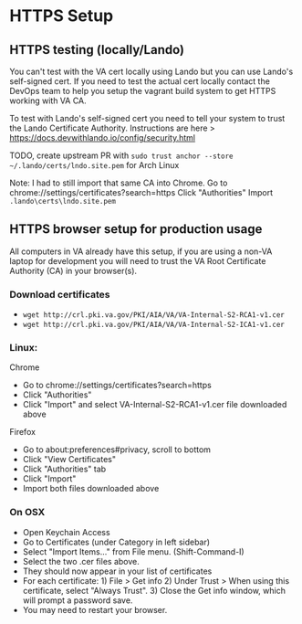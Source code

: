 # HTTPS Setup

## HTTPS testing (locally/Lando)

You can't test with the VA cert locally using Lando but you can use Lando's self-signed cert. If you need to test the actual cert locally contact the DevOps team to help you setup the vagrant build system to get HTTPS working with VA CA.

To test with Lando's self-signed cert you need to tell your system to trust the Lando Certificate Authority. Instructions are here > https://docs.devwithlando.io/config/security.html

TODO, create upstream PR with `sudo trust anchor --store ~/.lando/certs/lndo.site.pem` for Arch Linux

Note: I had to still import that same CA into Chrome.
Go to chrome://settings/certificates?search=https
Click "Authorities"
Import `.lando\certs\lndo.site.pem`

## HTTPS browser setup for production usage
All computers in VA already have this setup, if you are using a non-VA laptop for development you will need to trust the VA Root Certificate Authority (CA) in your browser(s).

### Download certificates
* `wget http://crl.pki.va.gov/PKI/AIA/VA/VA-Internal-S2-RCA1-v1.cer`
* `wget http://crl.pki.va.gov/PKI/AIA/VA/VA-Internal-S2-ICA1-v1.cer`

### Linux:

Chrome
* Go to chrome://settings/certificates?search=https
* Click "Authorities"
* Click "Import" and select VA-Internal-S2-RCA1-v1.cer file downloaded above

Firefox
* Go to about:preferences#privacy, scroll to bottom
* Click "View Certificates"
* Click "Authorities" tab
* Click "Import"
* Import both files downloaded above

### On OSX
* Open Keychain Access
* Go to Certificates (under Category in left sidebar)
* Select "Import Items..." from File menu. (Shift-Command-I)
* Select the two .cer files above.
* They should now appear in your list of certificates
* For each certificate: 1) File > Get info  2) Under Trust > When using this certificate, select "Always Trust". 3) Close the Get info window, which will prompt a password save. 
* You may need to restart your browser.
